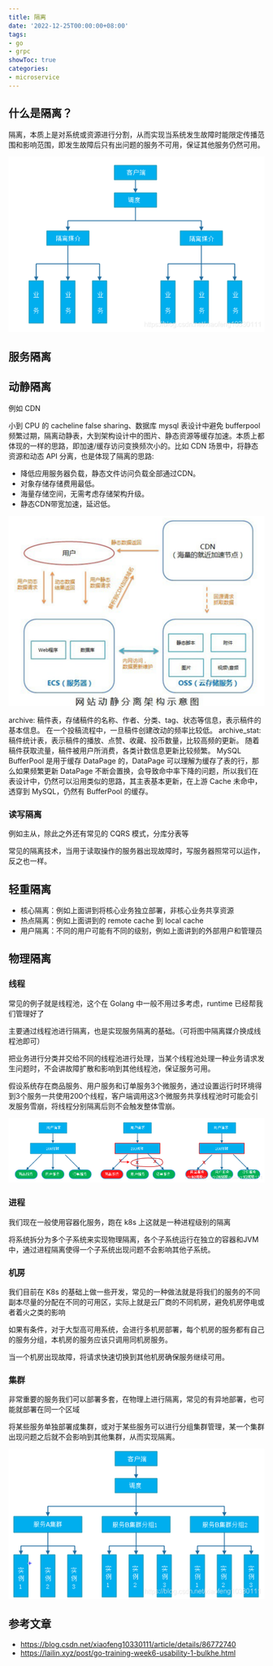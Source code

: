 ```yaml
---
title: 隔离
date: '2022-12-25T00:00:00+08:00'
tags:
- go
- grpc
showToc: true
categories:
- microservice
---
```





## 什么是隔离？

隔离，本质上是对系统或资源进行分割，从而实现当系统发生故障时能限定传播范围和影响范围，即发生故障后只有出问题的服务不可用，保证其他服务仍然可用。

![](/images/bc26357f-7699-40e1-b00e-4ca4996b5e85.png)
                    
## 服务隔离

## 动静隔离

例如 CDN

小到 CPU 的 cacheline false sharing、数据库 mysql 表设计中避免 bufferpool 频繁过期，隔离动静表，大到架构设计中的图片、静态资源等缓存加速。本质上都体现的一样的思路，即加速/缓存访问变换频次小的。比如 CDN 场景中，将静态资源和动态 API 分离，也是体现了隔离的思路:

- 降低应用服务器负载，静态文件访问负载全部通过CDN。
- 对象存储存储费用最低。
- 海量存储空间，无需考虑存储架构升级。
- 静态CDN带宽加速，延迟低。

![](/images/583bfe49-86ce-4e4b-b7b1-fef33a6a9ae8.png)

archive: 稿件表，存储稿件的名称、作者、分类、tag、状态等信息，表示稿件的基本信息。 在一个投稿流程中，一旦稿件创建改动的频率比较低。 archive_stat: 稿件统计表，表示稿件的播放、点赞、收藏、投币数量，比较高频的更新。 随着稿件获取流量，稿件被用户所消费，各类计数信息更新比较频繁。 MySQL BufferPool 是用于缓存 DataPage 的，DataPage 可以理解为缓存了表的行，那么如果频繁更新 DataPage 不断会置换，会导致命中率下降的问题，所以我们在表设计中，仍然可以沿用类似的思路，其主表基本更新，在上游 Cache 未命中，透穿到 MySQL，仍然有 BufferPool 的缓存。

### 读写隔离

例如主从，除此之外还有常见的 CQRS 模式，分库分表等

常见的隔离技术，当用于读取操作的服务器出现故障时，写服务器照常可以运作，反之也一样。

## 轻重隔离

- 核心隔离：例如上面讲到将核心业务独立部署，非核心业务共享资源
- 热点隔离：例如上面讲到的 remote cache 到 local cache
- 用户隔离：不同的用户可能有不同的级别，例如上面讲到的外部用户和管理员

## 物理隔离

### 线程

常见的例子就是线程池，这个在 Golang 中一般不用过多考虑，runtime 已经帮我们管理好了

主要通过线程池进行隔离，也是实现服务隔离的基础。（可将图中隔离媒介换成线程池即可）

把业务进行分类并交给不同的线程池进行处理，当某个线程池处理一种业务请求发生问题时，不会讲故障扩散和影响到其他线程池，保证服务可用。

假设系统存在商品服务、用户服务和订单服务3个微服务，通过设置运行时环境得到3个服务一共使用200个线程，客户端调用这3个微服务共享线程池时可能会引发服务雪崩，将线程分别隔离后则不会触发整体雪崩。

![](/images/76ca5d29-3442-44ce-a408-98d5f89de10b.png)

### 进程

我们现在一般使用容器化服务，跑在 k8s 上这就是一种进程级别的隔离

将系统拆分为多个子系统来实现物理隔离，各个子系统运行在独立的容器和JVM中，通过进程隔离使得一个子系统出现问题不会影响其他子系统。

### 机房

我们目前在 K8s 的基础上做一些开发，常见的一种做法就是将我们的服务的不同副本尽量的分配在不同的可用区，实际上就是云厂商的不同机房，避免机房停电或者着火之类的影响

如果有条件，对于大型高可用系统，会进行多机房部署，每个机房的服务都有自己的服务分组，本机房的服务应该只调用同机房服务。

当一个机房出现故障，将请求快速切换到其他机房确保服务继续可用。

### 集群

非常重要的服务我们可以部署多套，在物理上进行隔离，常见的有异地部署，也可能就部署在同一个区域

将某些服务单独部署成集群，或对于某些服务可以进行分组集群管理，某一个集群出现问题之后就不会影响到其他集群，从而实现隔离。 

![](/images/adca81f8-c0a6-4ce2-9db3-025e103763d1.png)

## 参考文章

- https://blog.csdn.net/xiaofeng10330111/article/details/86772740
- https://lailin.xyz/post/go-training-week6-usability-1-bulkhe.html